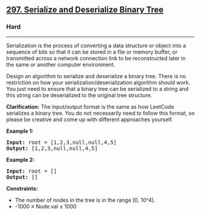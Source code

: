 <h2><a href="https://leetcode.com/problems/serialize-and-deserialize-binary-tree">297. Serialize and Deserialize Binary Tree</a></h2>
<h3>Hard</h3>
<hr>
<p>Serialization is the process of converting a data structure or object into a sequence of bits so that it can be stored in a file or memory buffer, or transmitted across a network connection link to be reconstructed later in the same or another computer environment.</p>
<p>Design an algorithm to serialize and deserialize a binary tree. There is no restriction on how your serialization/deserialization algorithm should work. You just need to ensure that a binary tree can be serialized to a string and this string can be deserialized to the original tree structure.</p>
<p><strong>Clarification:</strong> The input/output format is the same as how LeetCode serializes a binary tree. You do not necessarily need to follow this format, so please be creative and come up with different approaches yourself.</p>
<p><strong>Example 1:</strong></p>
<pre>
<strong>Input:</strong> root = [1,2,3,null,null,4,5]
<strong>Output:</strong> [1,2,3,null,null,4,5]
</pre>
<p><strong>Example 2:</strong></p>
<pre>
<strong>Input:</strong> root = []
<strong>Output:</strong> []
</pre>
<p><strong>Constraints:</strong></p>
<ul>
<li>The number of nodes in the tree is in the range [0, 10^4].</li>
<li>-1000 ≤ Node.val ≤ 1000</li>
</ul>
